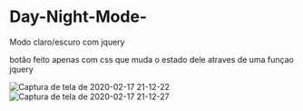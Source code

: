 # Day-Night-Mode-
Modo claro/escuro com jquery

botão feito apenas com css que muda o estado dele atraves de uma funçao jquery


![Captura de tela de 2020-02-17 21-12-22](https://user-images.githubusercontent.com/46541402/74693535-f1c9cf80-51ca-11ea-9f6a-c73b01b7615e.png)
![Captura de tela de 2020-02-17 21-12-27](https://user-images.githubusercontent.com/46541402/74693538-f2fafc80-51ca-11ea-8098-a5dba4d4ab81.png)

